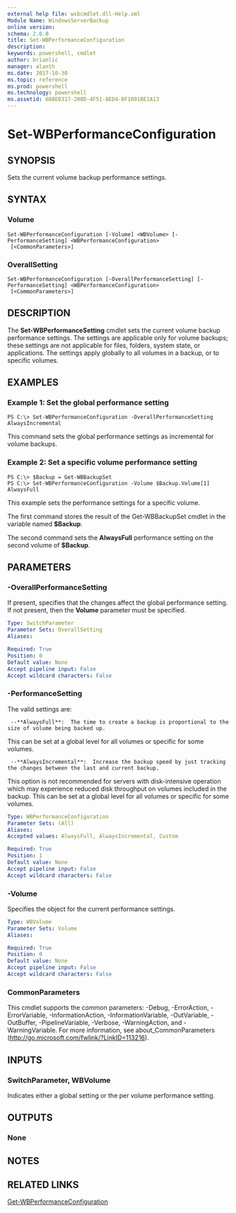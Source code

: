 ```yaml
---
external help file: wsbcmdlet.dll-Help.xml
Module Name: WindowsServerBackup
online version: 
schema: 2.0.0
title: Set-WBPerformanceConfiguration
description: 
keywords: powershell, cmdlet
author: brianlic
manager: alanth
ms.date: 2017-10-30
ms.topic: reference
ms.prod: powershell
ms.technology: powershell
ms.assetid: 688E0317-208D-4F51-8ED4-BF1091BE1A13
---
```


# Set-WBPerformanceConfiguration

## SYNOPSIS
Sets the current volume backup performance settings.

## SYNTAX

### Volume
```
Set-WBPerformanceConfiguration [-Volume] <WBVolume> [-PerformanceSetting] <WBPerformanceConfiguration>
 [<CommonParameters>]
```

### OverallSetting
```
Set-WBPerformanceConfiguration [-OverallPerformanceSetting] [-PerformanceSetting] <WBPerformanceConfiguration>
 [<CommonParameters>]
```

## DESCRIPTION
The **Set-WBPerformanceSetting** cmdlet sets the current volume backup performance settings.
The settings are applicable only for volume backups; these settings are not applicable for files, folders, system state, or applications.
The settings apply globally to all volumes in a backup, or to specific volumes.

## EXAMPLES

### Example 1: Set the global performance setting
```
PS C:\> Set-WBPerformanceConfiguration -OverallPerformanceSetting AlwaysIncremental
```

This command sets the global performance settings as incremental for volume backups.

### Example 2: Set a specific volume performance setting
```
PS C:\> $Backup = Get-WBBackupSet
PS C:\> Set-WBPerformanceConfiguration -Volume $Backup.Volume[1] AlwaysFull
```

This example sets the performance settings for a specific volume.

The first command stores the result of the Get-WBBackupSet cmdlet in the variable named **$Backup**.

The second command sets the **AlwaysFull** performance setting on the second volume of **$Backup**.

## PARAMETERS

### -OverallPerformanceSetting
If present, specifies that the changes affect the global performance setting.
If not present, then the **Volume** parameter must be specified.

```yaml
Type: SwitchParameter
Parameter Sets: OverallSetting
Aliases: 

Required: True
Position: 0
Default value: None
Accept pipeline input: False
Accept wildcard characters: False
```

### -PerformanceSetting
The valid settings are: 

     --**AlwaysFull**:  The time to create a backup is proportional to the size of volume being backed up.
This can be set at a global level for all volumes or specific for some volumes.

     --**AlwaysIncremental**:  Increase the backup speed by just tracking the changes between the last and current backup.
This option is not recommended for servers with disk-intensive operation which may experience reduced disk throughput on volumes included in the backup.
This can be set at a global level for all volumes or specific for some volumes.

```yaml
Type: WBPerformanceConfiguration
Parameter Sets: (All)
Aliases: 
Accepted values: AlwaysFull, AlwaysIncremental, Custom

Required: True
Position: 1
Default value: None
Accept pipeline input: False
Accept wildcard characters: False
```

### -Volume
Specifies the object for the current performance settings.

```yaml
Type: WBVolume
Parameter Sets: Volume
Aliases: 

Required: True
Position: 0
Default value: None
Accept pipeline input: False
Accept wildcard characters: False
```

### CommonParameters
This cmdlet supports the common parameters: -Debug, -ErrorAction, -ErrorVariable, -InformationAction, -InformationVariable, -OutVariable, -OutBuffer, -PipelineVariable, -Verbose, -WarningAction, and -WarningVariable. For more information, see about_CommonParameters (http://go.microsoft.com/fwlink/?LinkID=113216).

## INPUTS

### SwitchParameter, WBVolume
Indicates either a global setting or the per volume performance setting.

## OUTPUTS

### None

## NOTES

## RELATED LINKS

[Get-WBPerformanceConfiguration](./Get-WBPerformanceConfiguration.md)

